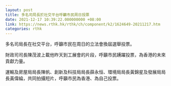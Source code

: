 ```yaml
---
layout: post
title: 多名司局長於社交平台呼籲市民周日投票
date: 2021-12-17 10:39:22.000000000 +08:00
link: https://news.rthk.hk/rthk/ch/component/k2/1624649-20211217.htm
categories: rthk
---
```


多名司局長在社交平台，呼籲市民在周日的立法會換屆選舉投票。

財政司司長陳茂波上載他昨天到工展會的片段，呼籲市民踴躍投票，為香港的未來貢獻力量。

運輸及房屋局局長陳帆、創新及科技局局長薛永恒、環境局局長黃錦星及發展局局長黃偉綸，共同拍攝短片，呼籲市民為香港、為自己投票。
